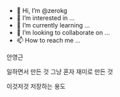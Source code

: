 - 👋 Hi, I’m @zerokg
- 👀 I’m interested in ...
- 🌱 I’m currently learning ...
- 💞️ I’m looking to collaborate on ...
- 📫 How to reach me ...

<!---
zerokg/zerokg is a ✨ special ✨ repository because its `README.md` (this file) appears on your GitHub profile.
You can click the Preview link to take a look at your changes.
--->

안영근

일하면서 만든 것
그냥 혼자 재미로 만든 것

이것저것 저장하는 용도
